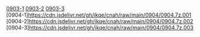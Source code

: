 [0903-1](https://cdn.jsdelivr.net/gh/ikqe/cnah/0903/0903.7z.001)  [0903-2](https://cdn.jsdelivr.net/gh/ikqe/cnah/0903/0903.7z.002)  [0903-3](https://cdn.jsdelivr.net/gh/ikqe/cnah/0903/0903.7z.003)  
[0904-1]https://cdn.jsdelivr.net/gh/ikqe/cnah/raw/main/0904/0904.7z.001  [0904-2]https://cdn.jsdelivr.net/gh/ikqe/cnah/raw/main/0904/0904.7z.002  [0904-3]https://cdn.jsdelivr.net/gh/ikqe/cnah/raw/main/0904/0904.7z.003
